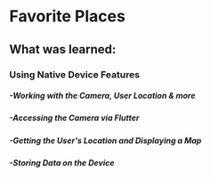 # Favorite Places

## What was learned: 

### Using Native Device Features
##### -Working with the Camera, User Location & more
##### -Accessing the Camera via Flutter
##### -Getting the User's Location and Displaying a Map
##### -Storing Data on the Device
